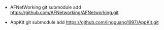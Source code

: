 - AFNetWorking
git submodule add https://github.com/AFNetworking/AFNetworking.git

- AppKit
git submodule add https://github.com/lingguang1997/AppKit.git
